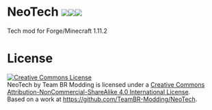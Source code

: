 NeoTech <a href='http://teambrmodding.com:8111/viewType.html?buildTypeId=NeoTech_Build'><img src="http://teamcity:8111/app/rest/builds/buildType:(id:NeoTech_Build)/statusIcon"/></a><a href='https://minecraft.curseforge.com/projects/neotech'><img src='http://cf.way2muchnoise.eu/full_neotech_downloads.svg'><img src='http://cf.way2muchnoise.eu/versions/neotech_latest.svg'></a>
===============
Tech mod for Forge/Minecraft 1.11.2

License
===============
<a rel="license" href="http://creativecommons.org/licenses/by-nc-sa/4.0/"><img alt="Creative Commons License" style="border-width:0" src="https://i.creativecommons.org/l/by-nc-sa/4.0/88x31.png" /></a><br /><span xmlns:dct="http://purl.org/dc/terms/" property="dct:title">NeoTech</span> by <span xmlns:cc="http://creativecommons.org/ns#" property="cc:attributionName">Team BR Modding</span> is licensed under a <a rel="license" href="http://creativecommons.org/licenses/by-nc-sa/4.0/">Creative Commons Attribution-NonCommercial-ShareAlike 4.0 International License</a>.<br />Based on a work at <a xmlns:dct="http://purl.org/dc/terms/" href="https://github.com/TeamBR-Modding/NeoTech" rel="dct:source">https://github.com/TeamBR-Modding/NeoTech</a>.


